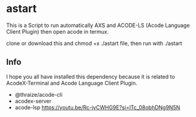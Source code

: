 # astart
This is a Script to run automatically AXS and ACODE-LS (Acode Language Client Plugin) then open acode in termux.

clone or download this and chmod +x ./astart file, then run with ./astart

## Info
I hope you all have installed this dependency because it is related to AcodeX-Terminal and Acode Language Client Plugin.
  - @thraize/acode-cli
  - acodex-server
  - acode-lsp
https://youtu.be/Rc-jvCWHG9E?si=lTc_08obhDNg9N5N
